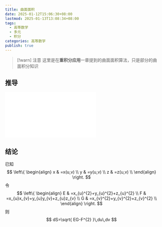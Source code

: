 ```yaml
---
title: 曲面面积
date: 2025-01-12T15:06:30+08:00
lastmod: 2025-01-13T13:08:34+08:00
tags:
  - 高等数学
  - 多元
  - 积分
categories: 高等数学
publish: true
---
```


>[!warn] 注意
>这里是在**重积分应用**一章提到的曲面面积算法，只是部分的曲面积分知识

## 推导

![高等数学 北大版 第三版 下册 (李忠 周建莹) (Z-Library), p.69](./%E9%AB%98%E7%AD%89%E6%95%B0%E5%AD%A6%20%E5%8C%97%E5%A4%A7%E7%89%88%20%E7%AC%AC%E4%B8%89%E7%89%88%20%E4%B8%8B%E5%86%8C%20(%E6%9D%8E%E5%BF%A0%20%E5%91%A8%E5%BB%BA%E8%8E%B9)%20(Z-Library).pdf.md#page69andrect2177402531andcolornote)
## 结论

已知
$$
\left\{ \begin{align}
x & =x(u,v) \\
y & =y(u,v) \\
z & =z(u,v)  \\
\end{align} \right.
$$
令
$$
\left\{ \begin{align}
E & =x_{u}^{2}+y_{u}^{2}+z_{u}^{2} \\
F & =x_{u}x_{v}+y_{u}y_{v}+z_{u}z_{v} \\
G & =x_{v}^{2}+y_{v}^{2}+z_{v}^{2} \\
\end{align} \right.
$$
则
$$
dS=\sqrt{ EG-F^{2} }\,du\,dv
$$